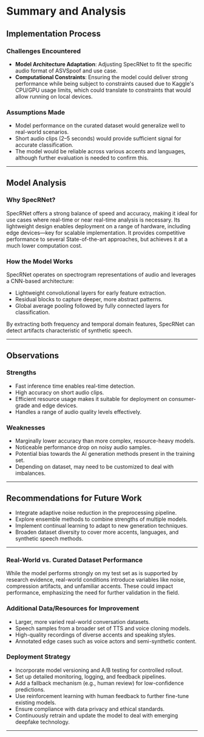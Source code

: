 # Summary and Analysis

## Implementation Process

### Challenges Encountered

- **Model Architecture Adaptation**: Adjusting SpecRNet to fit the specific audio format of ASVSpoof and use case.
- **Computational Constraints**: Ensuring the model could deliver strong performance while being subject to constraints caused due to Kaggle's CPU/GPU usage limits, which could translate to constraints that would allow running on local devices.

### Assumptions Made

- Model performance on the curated dataset would generalize well to real-world scenarios.
- Short audio clips (2–5 seconds) would provide sufficient signal for accurate classification.
- The model would be reliable across various accents and languages, although further evaluation is needed to confirm this.

---

## Model Analysis

### Why SpecRNet?

SpecRNet offers a strong balance of speed and accuracy, making it ideal for use cases where real-time or near real-time analysis is necessary. Its lightweight design enables deployment on a range of hardware, including edge devices—key for scalable implementation. It provides competitive performance to several State-of-the-art approaches, but achieves it at a much lower computation cost.

### How the Model Works

SpecRNet operates on spectrogram representations of audio and leverages a CNN-based architecture:

- Lightweight convolutional layers for early feature extraction.
- Residual blocks to capture deeper, more abstract patterns.
- Global average pooling followed by fully connected layers for classification.

By extracting both frequency and temporal domain features, SpecRNet can detect artifacts characteristic of synthetic speech.

---
## Observations

### Strengths

- Fast inference time enables real-time detection.
- High accuracy on short audio clips.
- Efficient resource usage makes it suitable for deployment on consumer-grade and edge devices.
- Handles a range of audio quality levels effectively.

### Weaknesses

- Marginally lower accuracy than more complex, resource-heavy models.
- Noticeable performance drop on noisy audio samples.
- Potential bias towards the AI generation methods present in the training set.
- Depending on dataset, may need to be customized to deal with imbalances.

---

## Recommendations for Future Work

- Integrate adaptive noise reduction in the preprocessing pipeline.
- Explore ensemble methods to combine strengths of multiple models.
- Implement continual learning to adapt to new generation techniques.
- Broaden dataset diversity to cover more accents, languages, and synthetic speech methods.

---
### Real-World vs. Curated Dataset Performance

While the model performs strongly on my test set as is supported by research evidence, real-world conditions introduce variables like noise, compression artifacts, and unfamiliar accents. These could impact performance, emphasizing the need for further validation in the field.

### Additional Data/Resources for Improvement

- Larger, more varied real-world conversation datasets.
- Speech samples from a broader set of TTS and voice cloning models.
- High-quality recordings of diverse accents and speaking styles.
- Annotated edge cases such as voice actors and semi-synthetic content.

### Deployment Strategy

- Incorporate model versioning and A/B testing for controlled rollout.
- Set up detailed monitoring, logging, and feedback pipelines.
- Add a fallback mechanism (e.g., human review) for low-confidence predictions.
- Use reinforcement learning with human feedback to further fine-tune existing models.
- Ensure compliance with data privacy and ethical standards.
- Continuously retrain and update the model to deal with emerging deepfake technology.

---
